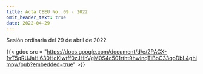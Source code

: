 ```yaml
---
title: Acta CEEU No. 09 - 2022
omit_header_text: true
date: 2022-04-29
---
```


Sesión ordinaria del 29 de abril de 2022

{{< gdoc src = "https://docs.google.com/document/d/e/2PACX-1vT5qRUJaHi630HcKlwtff0zJHhVgM0S4c501rtht9hwinqTiBbC33qoDbL4ghimpw/pub?embedded=true" >}}
